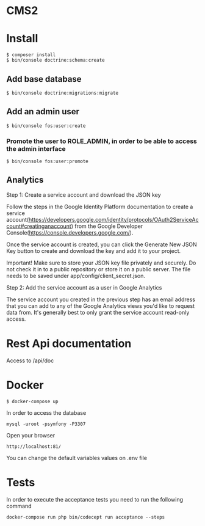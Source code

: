 CMS2
====

# Install

```
$ composer install
$ bin/console doctrine:schema:create
```

## Add base database 

```
$ bin/console doctrine:migrations:migrate
```


## Add an admin user

```
$ bin/console fos:user:create
```

### Promote the user to ROLE_ADMIN, in order to be able to access the admin interface

```
$ bin/console fos:user:promote
```

## Analytics

Step 1: Create a service account and download the JSON key

Follow the steps in the Google Identity Platform documentation to create a service account(https://developers.google.com/identity/protocols/OAuth2ServiceAccount#creatinganaccount) from the Google Developer Console(https://console.developers.google.com/).

Once the service account is created, you can click the Generate New JSON Key button to create and download the key and add it to your project.

Important!  Make sure to store your JSON key file privately and securely. Do not check it in to a public repository or store it on a public server. The file needs to be saved under app/config/client_secret.json.

Step 2: Add the service account as a user in Google Analytics

The service account you created in the previous step has an email address that you can add to any of the Google Analytics views you'd like to request data from. It's generally best to only grant the service account read-only access.

# Rest Api documentation

Access to /api/doc

# Docker

```
$ docker-compose up
```
In order to access the database

```
mysql -uroot -psymfony -P3307
```

Open your browser

```
http://localhost:81/
```

You can change the default variables values on .env file

# Tests

In order to execute the acceptance tests you need to run the following command

```
docker-compose run php bin/codecept run acceptance --steps
```
